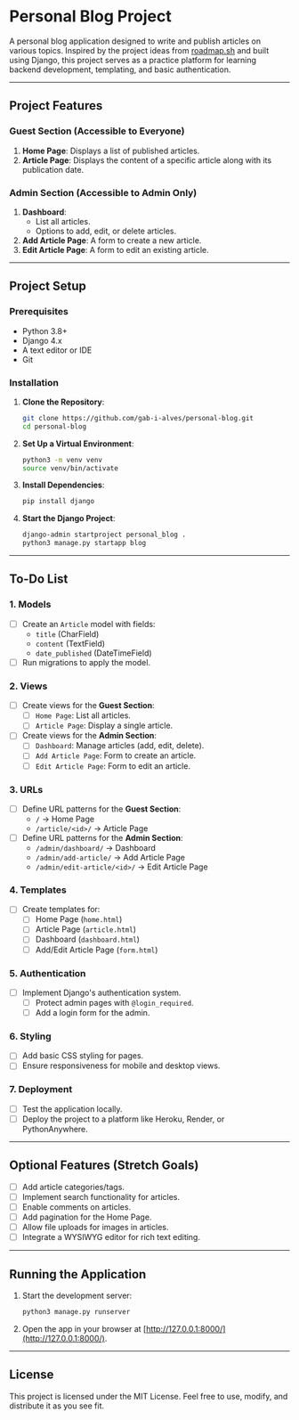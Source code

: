 # Personal Blog Project

A personal blog application designed to write and publish articles on various topics. Inspired by the project ideas from [roadmap.sh](https://roadmap.sh) and built using Django, this project serves as a practice platform for learning backend development, templating, and basic authentication.

---

## Project Features

### Guest Section (Accessible to Everyone)
1. **Home Page**: Displays a list of published articles.
2. **Article Page**: Displays the content of a specific article along with its publication date.

### Admin Section (Accessible to Admin Only)
1. **Dashboard**: 
   - List all articles.
   - Options to add, edit, or delete articles.
2. **Add Article Page**: A form to create a new article.
3. **Edit Article Page**: A form to edit an existing article.

---

## Project Setup

### Prerequisites
- Python 3.8+
- Django 4.x
- A text editor or IDE
- Git

### Installation
1. **Clone the Repository**:
   ```bash
   git clone https://github.com/gab-i-alves/personal-blog.git
   cd personal-blog
   ```

2. **Set Up a Virtual Environment**:
   ```bash
   python3 -m venv venv
   source venv/bin/activate
   ```

3. **Install Dependencies**:
   ```bash
   pip install django
   ```

4. **Start the Django Project**:
   ```bash
   django-admin startproject personal_blog .
   python3 manage.py startapp blog
   ```

---

## To-Do List

### 1. Models
- [ ] Create an `Article` model with fields:
  - `title` (CharField)
  - `content` (TextField)
  - `date_published` (DateTimeField)
- [ ] Run migrations to apply the model.

### 2. Views
- [ ] Create views for the **Guest Section**:
  - [ ] `Home Page`: List all articles.
  - [ ] `Article Page`: Display a single article.
- [ ] Create views for the **Admin Section**:
  - [ ] `Dashboard`: Manage articles (add, edit, delete).
  - [ ] `Add Article Page`: Form to create an article.
  - [ ] `Edit Article Page`: Form to edit an article.

### 3. URLs
- [ ] Define URL patterns for the **Guest Section**:
  - `/` → Home Page
  - `/article/<id>/` → Article Page
- [ ] Define URL patterns for the **Admin Section**:
  - `/admin/dashboard/` → Dashboard
  - `/admin/add-article/` → Add Article Page
  - `/admin/edit-article/<id>/` → Edit Article Page

### 4. Templates
- [ ] Create templates for:
  - [ ] Home Page (`home.html`)
  - [ ] Article Page (`article.html`)
  - [ ] Dashboard (`dashboard.html`)
  - [ ] Add/Edit Article Page (`form.html`)

### 5. Authentication
- [ ] Implement Django's authentication system.
  - [ ] Protect admin pages with `@login_required`.
  - [ ] Add a login form for the admin.

### 6. Styling
- [ ] Add basic CSS styling for pages.
- [ ] Ensure responsiveness for mobile and desktop views.

### 7. Deployment
- [ ] Test the application locally.
- [ ] Deploy the project to a platform like Heroku, Render, or PythonAnywhere.

---

## Optional Features (Stretch Goals)
- [ ] Add article categories/tags.
- [ ] Implement search functionality for articles.
- [ ] Enable comments on articles.
- [ ] Add pagination for the Home Page.
- [ ] Allow file uploads for images in articles.
- [ ] Integrate a WYSIWYG editor for rich text editing.

---

## Running the Application
1. Start the development server:
   ```bash
   python3 manage.py runserver
   ```
2. Open the app in your browser at [http://127.0.0.1:8000/](http://127.0.0.1:8000/).

---

## License
This project is licensed under the MIT License. Feel free to use, modify, and distribute it as you see fit.